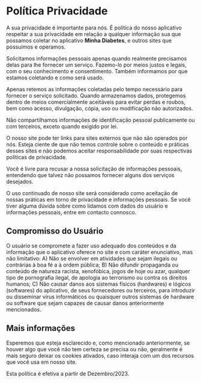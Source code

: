 # Política Privacidade

A sua privacidade é importante para nós. É política do nosso aplicativo respeitar a sua privacidade em relação a qualquer informação sua que possamos coletar no aplicativo **Minha Diabetes**, e outros sites que possuímos e operamos.

Solicitamos informações pessoais apenas quando realmente precisamos delas para lhe fornecer um serviço. Fazemo-lo por meios justos e legais, com o seu conhecimento e consentimento. Também informamos por que estamos coletando e como será usado.

Apenas retemos as informações coletadas pelo tempo necessário para fornecer o serviço solicitado. Quando armazenamos dados, protegemos dentro de meios comercialmente aceitáveis ​​para evitar perdas e roubos, bem como acesso, divulgação, cópia, uso ou modificação não autorizados.

Não compartilhamos informações de identificação pessoal publicamente ou com terceiros, exceto quando exigido por lei.

O nosso site pode ter links para sites externos que não são operados por nós. Esteja ciente de que não temos controle sobre o conteúdo e práticas desses sites e não podemos aceitar responsabilidade por suas respectivas políticas de privacidade.

Você é livre para recusar a nossa solicitação de informações pessoais, entendendo que talvez não possamos fornecer alguns dos serviços desejados.

O uso continuado de nosso site será considerado como aceitação de nossas práticas em torno de privacidade e informações pessoais. Se você tiver alguma dúvida sobre como lidamos com dados do usuário e informações pessoais, entre em contacto connosco.

## Compromisso do Usuário

O usuário se compromete a fazer uso adequado dos conteúdos e da informação que o aplicativo oferece no site e com caráter enunciativo, mas não limitativo:
    A) Não se envolver em atividades que sejam ilegais ou contrárias à boa fé a à ordem pública;
    B) Não difundir propaganda ou conteúdo de natureza racista, xenofóbica, jogos de hoje ou azar, qualquer tipo de pornografia ilegal, de apologia ao terrorismo ou contra os direitos humanos;
    C) Não causar danos aos sistemas físicos (hardwares) e lógicos (softwares) do aplicativo, de seus fornecedores ou terceiros, para introduzir ou disseminar vírus informáticos ou quaisquer outros sistemas de hardware ou software que sejam capazes de causar danos anteriormente mencionados.

## Mais informações

Esperemos que esteja esclarecido e, como mencionado anteriormente, se houver algo que você não tem certeza se precisa ou não, geralmente é mais seguro deixar os cookies ativados, caso interaja com um dos recursos que você usa em nosso site.

Esta política é efetiva a partir de Dezembro/2023.
